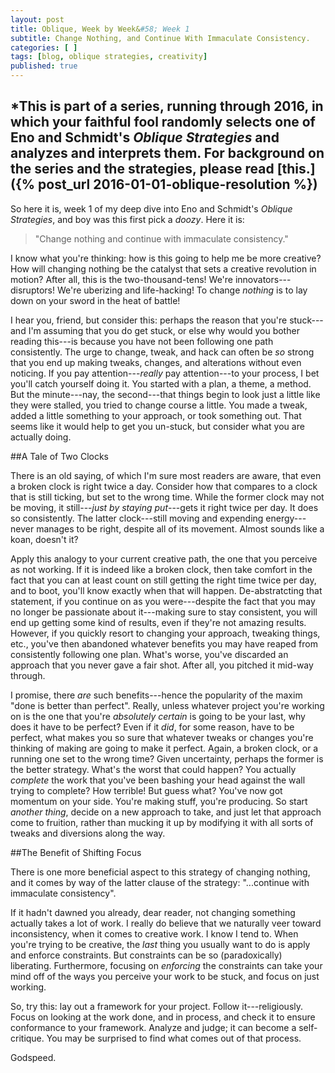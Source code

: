 ```yaml
---
layout: post
title: Oblique, Week by Week&#58; Week 1
subtitle: Change Nothing, and Continue With Immaculate Consistency.
categories: [ ]
tags: [blog, oblique strategies, creativity]
published: true
---
```


*This is part of a series, running through 2016, in which your faithful fool randomly selects one of Eno and Schmidt's *Oblique Strategies* and analyzes and interprets them. For background on the series and the strategies, please read [this.]({% post_url 2016-01-01-oblique-resolution %})
----------------------------------------------------------------------
So here it is, week 1 of my deep dive into Eno and Schmidt's *Oblique Strategies*, and boy was this first pick a *doozy*.
Here it is:

>"Change nothing and continue with immaculate consistency."

I know what you're thinking: how is this going to help me be more creative? How will changing nothing be the catalyst that sets a creative revolution in motion? After all, this is the two-thousand-tens! We're innovators---disruptors! We're uberizing and life-hacking! To change *nothing* is to lay down on your sword in the heat of battle!

I hear you, friend, but consider this: perhaps the reason that you're stuck---and I'm assuming that you do get stuck, or else why would you bother reading this---is because you have not been following one path consistently. The urge to change, tweak, and hack can often be *so* strong that you end up making tweaks, changes, and alterations without even noticing. If you pay attention---*really* pay attention---to your process, I bet you'll catch yourself doing it. You started with a plan, a theme, a method.  But the minute---nay, the second---that things begin to look just a little like they were stalled, you tried to change course a little. You made a tweak, added a little something to your approach, or took something out. That seems like it would help to get you un-stuck, but consider what you are actually doing.



##A Tale of Two Clocks

There is an old saying, of which I'm sure most readers are aware, that even a broken clock is right twice a day.
Consider how that compares to a clock that is still ticking, but set to the wrong time.
While the former clock may not be moving, it still---*just by staying put*---gets it right twice per day. It does so consistently.
The latter clock---still moving and expending energy---never manages to be right, despite all of its movement.
Almost sounds like a koan, doesn't it?

Apply this analogy to your current creative path, the one that you perceive as not working. If it is indeed like a broken clock, then take comfort in the fact that you can at least count on still getting the right time twice per day, and  to boot, you'll know exactly when that will happen. De-abstratcting that statement, if you continue on as you were---despite the fact that you may no longer be passionate about it---making sure to stay consistent, you will end up getting some kind of results, even if they're not amazing results.
However, if you quickly resort to changing your approach, tweaking things, etc., you've then abandoned whatever benefits you may have reaped from consistently following one plan. What's worse, you've discarded an approach that you never gave a fair shot. After all, you pitched it mid-way through.

I promise, there *are* such benefits---hence the popularity of the maxim "done is better than perfect". Really, unless whatever project you're working on is the one that you're *absolutely certain* is going to be your last, why does it have to be perfect? Even if it *did*, for some reason, have to be perfect, what makes you so sure that whatever tweaks or changes you're thinking of making are going to make it perfect. Again, a broken clock, or a running one set to the wrong time? Given uncertainty, perhaps the former is the better strategy.  What's the worst that could happen? You actually *complete* the work that you've been bashing your head against the wall trying to complete? How terrible! But  guess what? You've now got momentum on your side. You're making stuff, you're producing. So start *another thing*, decide on a new approach to take, and just let that approach come to fruition, rather than mucking it up by modifying it with all sorts of tweaks and diversions along the way.


##The Benefit of Shifting Focus

There is one more beneficial aspect to this strategy of changing nothing, and it comes by way of the latter clause of the strategy: "...continue with immaculate consistency".

If it hadn't dawned you already, dear reader, not changing something actually takes a lot of work. I really do believe that we naturally veer toward inconsistency, when it comes to creative work. I know I tend to. When you're trying to be creative, the *last* thing you usually want to do is apply and enforce constraints. But constraints can be so (paradoxically) liberating. Furthermore, focusing on *enforcing* the constraints can take your mind off of the ways you perceive your work to be stuck, and focus on just working.

So, try this: lay out a framework for your project. Follow it---religiously. Focus on looking at the work done, and in process, and check it to ensure conformance to your framework. Analyze and judge; it can become a self-critique. You may be surprised to find what comes out of that process.


Godspeed.
